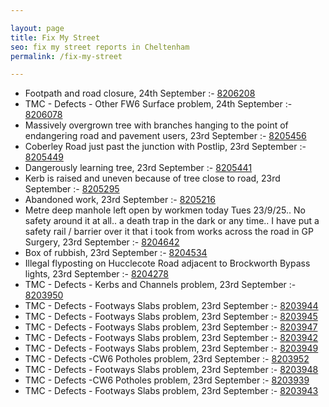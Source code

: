 ```yaml
---

layout: page
title: Fix My Street
seo: fix my street reports in Cheltenham
permalink: /fix-my-street

---
```


<!-- fix_marker starts -->

- Footpath and road closure, 24th September :- [8206208](https://www.fixmystreet.com/report/8206208)
- TMC - Defects - Other FW6  Surface problem, 24th September :- [8206078](https://www.fixmystreet.com/report/8206078)
- Massively overgrown tree with branches hanging to the point of endangering road and pavement users, 23rd September :- [8205456](https://www.fixmystreet.com/report/8205456)
- Coberley Road just past the junction with Postlip, 23rd September :- [8205449](https://www.fixmystreet.com/report/8205449)
- Dangerously learning tree, 23rd September :- [8205441](https://www.fixmystreet.com/report/8205441)
- Kerb is raised and uneven because of tree close to road, 23rd September :- [8205295](https://www.fixmystreet.com/report/8205295)
- Abandoned work, 23rd September :- [8205216](https://www.fixmystreet.com/report/8205216)
- Metre deep manhole left open by workmen today Tues 23/9/25.. No safety around it at all.. a death trap in the dark or any time.. I have put a safety rail / barrier over it that i took from works across the road in GP Surgery, 23rd September :- [8204642](https://www.fixmystreet.com/report/8204642)
- Box of rubbish, 23rd September :- [8204534](https://www.fixmystreet.com/report/8204534)
- Illegal flyposting on Hucclecote Road adjacent to Brockworth Bypass lights, 23rd September :- [8204278](https://www.fixmystreet.com/report/8204278)
- TMC - Defects - Kerbs and Channels problem, 23rd September :- [8203950](https://www.fixmystreet.com/report/8203950)
- TMC - Defects - Footways Slabs problem, 23rd September :- [8203944](https://www.fixmystreet.com/report/8203944)
- TMC - Defects - Footways Slabs problem, 23rd September :- [8203945](https://www.fixmystreet.com/report/8203945)
- TMC - Defects - Footways Slabs problem, 23rd September :- [8203947](https://www.fixmystreet.com/report/8203947)
- TMC - Defects - Footways Slabs problem, 23rd September :- [8203942](https://www.fixmystreet.com/report/8203942)
- TMC - Defects - Footways Slabs problem, 23rd September :- [8203949](https://www.fixmystreet.com/report/8203949)
- TMC - Defects -CW6 Potholes  problem, 23rd September :- [8203952](https://www.fixmystreet.com/report/8203952)
- TMC - Defects - Footways Slabs problem, 23rd September :- [8203948](https://www.fixmystreet.com/report/8203948)
- TMC - Defects -CW6 Potholes  problem, 23rd September :- [8203939](https://www.fixmystreet.com/report/8203939)
- TMC - Defects - Footways Slabs problem, 23rd September :- [8203943](https://www.fixmystreet.com/report/8203943)

<!-- fix_marker ends -->